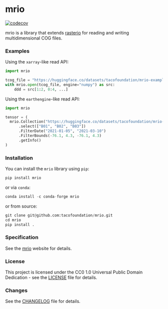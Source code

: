 # mrio

[![codecov](https://codecov.io/gh/tacofoundation/mrio/graph/badge.svg?token=GDDIMU2WQR)](https://codecov.io/gh/tacofoundation/mrio)

mrio is a library that extends [rasterio](https://github.com/rasterio/rasterio) for reading and writing multidimensional COG files.

### Examples

Using the `xarray`-like read API:

```python
import mrio

tcog_file = "https://huggingface.co/datasets/tacofoundation/mrio-examples/resolve/main/simple.tif"
with mrio.open(tcog_file, engine="numpy") as src:
    ddd = src[1:2, 0:4, ...]
```

Using the `earthengine`-like read API:

```python
import mrio

tensor = ( 
  mrio.Collection("https://huggingface.co/datasets/tacofoundation/mrio-examples/resolve/main/simple.tif")
      .select(["B01", "B02", "B03"])
      .FilterDate("2021-01-05", "2021-03-10")
      .FilterBounds(-76.1, 4.3, -76.1, 4.3)
      .getInfo()
)
```

### Installation

You can install the `mrio` library using `pip`:

```python
pip install mrio
```

or via `conda`:

```python   
conda install -c conda-forge mrio
```

or from source:

```python
git clone git@github.com:tacofoundation/mrio.git
cd mrio
pip install .
```

### Specification

See the [mrio](https://tacofoundation.github.io/mrio/en/specification/multidimensional-geotiff-specification.html) website for details.

### License

This project is licensed under the CC0 1.0 Universal Public Domain Dedication - see the [LICENSE](LICENSE) file for details.

### Changes

See the [CHANGELOG](CHANGELOG.md) file for details.
